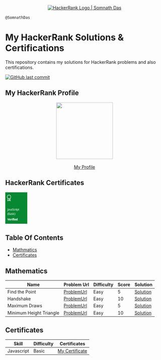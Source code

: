 <p align="center">
    <a href="https://www.hackerrank.com/remembernothing1">
    <img alt="HackerRank Logo | Somnath Das" src="https://d3keuzeb2crhkn.cloudfront.net/hackerrank/assets/brand/wordmark_sm.png" >
    </a>
</p>

```
@SomnathDas
```

# My HackerRank Solutions & Certifications

This repository contains my solutions for HackerRank problems and also certifications.

[![GitHub last commit](https://img.shields.io/github/last-commit/SomnathDas/HackerRank)](https://github.com/SomnathDas/HackerRank/commits/master)

## My HackerRank Profile
<div align="center">
<img src="https://media.giphy.com/media/td3fwl4I8261W/source.gif" width="180" height="180" frameBorder="0" class="giphy-embed" allowFullScreen> </img>
<p><a href="https://giphy.com/gifs/cat-meow-neko-td3fwl4I8261W"></a></p>
</div>

<p align="center" > <a href="https://www.hackerrank.com/remembernothing1" > My Profile </a> </p>

## HackerRank Certificates

<a href="Certificates/javascript-basic-certification.png">
    <img src="Badges/javascript_basic_skill.jpg" width="70" height="100" alt="JavaScript Basic Certificate"/>
</a>


## Table Of Contents

* [Mathmatics](#mathematics)
* [Certificates](#certificates)

## Mathematics
| Name                    | Problem Url | Difficulty | Score | Solution |
|-------------------------|-------------|------------|-------|----------|
| Find the Point          |       [ProblemUrl](https://www.hackerrank.com/challenges/find-point/problem)      | Easy       | 5     |   [Solution](https://github.com/SomnathDas/HackerRank/blob/main/Mathematics/findThePoint.js)       |
| Handshake               |     [ProblemUrl](https://www.hackerrank.com/challenges/handshake/problem)        | Easy       | 10    |   [Solution](https://github.com/SomnathDas/HackerRank/blob/main/Mathematics/handShake.js)       |
| Maximum Draws           |       [ProblemUrl](https://www.hackerrank.com/challenges/maximum-draws/problem)      | Easy       | 5     |     [Solution](https://github.com/SomnathDas/HackerRank/blob/main/Mathematics/maximumDraws.js)     |
| Minimum Height Triangle |    [ProblemUrl](https://www.hackerrank.com/challenges/lowest-triangle/problem)         | Easy       | 10    |    [Solution](https://github.com/SomnathDas/HackerRank/blob/main/Mathematics/minimumHeightTriangle.js)      |

## Certificates
| Skill      | Difficulty | Certificates |
|------------|------------|--------------|
| Javascript | Basic      |       [My Certificate](https://www.hackerrank.com/certificates/aaa22f5f7ed2)       |

